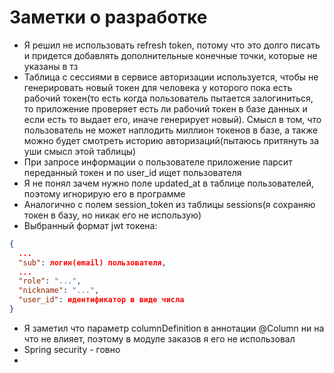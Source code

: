 # Заметки о разработке

- Я решил не использовать refresh token, потому что это долго писать и придется добавлять дополнительные конечные точки, которые не указаны в тз
- Таблица с сессиями в сервисе авторизации используется, чтобы не генерировать новый токен для человека у которого пока есть рабочий токен(то есть когда пользователь пытается залогиниться, то приложение проверяет есть ли рабочий токен в базе данных и если есть то выдает его, иначе генерирует новый). Смысл в том, что пользователь не может наплодить миллион токенов в базе, а также можно будет смотреть историю авторизаций(пытаюсь притянуть за уши смысл этой таблицы)
- При запросе информации о пользователе приложение парсит переданный токен и по user_id ищет пользователя 
- Я не понял зачем нужно поле updated_at в таблице пользователей, поэтому игнорирую его в программе
- Аналогично с полем session_token из таблицы sessions(я сохраняю токен в базу, но никак его не использую)
- Выбранный формат jwt токена:
```json
{
  ...
  "sub": логин(email) пользователя,
  ...
  "role": "...",
  "nickname": "...",
  "user_id": идентификатор в виде числа
}
```
- Я заметил что параметр columnDefinition в аннотации @Column ни на что не влияет, поэтому в модуле заказов я его не использовал
- Spring security - говно
- 